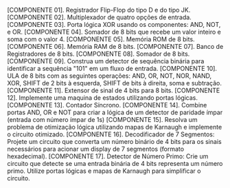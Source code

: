  [COMPONENTE 01]. Registrador Flip-Flop do tipo D e do tipo JK.
 [COMPONENTE 02]. Multiplexador de quatro opções de entrada.
 [COMPONENTE 03]. Porta lógica XOR usando os componentes: AND, NOT, e OR.
 [COMPONENTE 04]. Somador de 8 bits que recebe um valor inteiro e soma com o valor 4.
 [COMPONENTE 05]. Memória ROM de 8 bits.
 [COMPONENTE 06]. Memória RAM de 8 bits.
 [COMPONENTE 07]. Banco de Registradores de 8 bits.
 [COMPONENTE 08]. Somador de 8 bits.
 [COMPONENTE 09]. Construa um detector de sequência binária para identificar a sequência "101" em um
 fluxo de entrada.
 [COMPONENTE 10]. ULA de 8 bits com as seguintes operações: AND, OR, NOT, NOR, NAND, XOR,
 SHIFT de 2 bits à esquerda, SHIFT de bits à direita, soma e subtração. 
[COMPONENTE 11]. Extensor de sinal de 4 bits para 8 bits. 
[COMPONENTE 12]. Implemente uma maquina de estados utilizando portas lógicas. 
[COMPONENTE 13]. Contador Síncrono.
 [COMPONENTE 14]. Combine portas AND, OR e NOT para criar a lógica de um detector de paridade ímpar
 (entrada com número ímpar de 1s)
 [COMPONENTE 15]. Resolva um problema de otimização lógica utilizando mapas de Karnaugh e
 implemente o circuito otimizado. 
[COMPONENTE 16]. Decodificador de 7 Segmentos: Projete um circuito que converta um número binário
 de 4 bits para os sinais necessários para acionar um display de 7 segmentos (formato hexadecimal). 
[COMPONENTE 17]. Detector de Número Primo: Crie um circuito que detecte se uma entrada binária de 4
 bits representa um número primo. Utilize portas lógicas e mapas de Karnaugh para simplificar o circuito.
